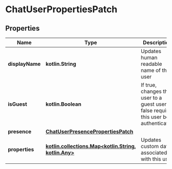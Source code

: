
# ChatUserPropertiesPatch

## Properties
Name | Type | Description | Notes
------------ | ------------- | ------------- | -------------
**displayName** | **kotlin.String** | Updates human readable name of this user |  [optional]
**isGuest** | **kotlin.Boolean** | If true, changes this user to a guest user. If false requires this user be authenticated |  [optional]
**presence** | [**ChatUserPresencePropertiesPatch**](ChatUserPresencePropertiesPatch.md) |  |  [optional]
**properties** | [**kotlin.collections.Map&lt;kotlin.String, kotlin.Any&gt;**](kotlin.Any.md) | Updates custom data associated with this user |  [optional]



